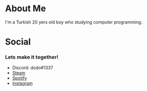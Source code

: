 # About Me
I'm a Turkish 20 yers old boy who studying computer programming.

# Social
### Lets make it together!
- Discord: dodo#1337
- [Steam](https://steamcommunity.com/id/dodoflix/)
- [Spotify](https://open.spotify.com/user/od42ntnd2zl1r7nfj4sk8bemg?si=5e08331767aa4475)
- [Instagram](https://www.instagram.com/dogukan.metan/)
